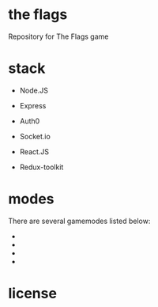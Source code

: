 # the flags
Repository for The Flags game

# stack

- Node.JS
- Express
- Auth0
- Socket.io

- React.JS 
- Redux-toolkit

# modes

There are several gamemodes listed below:

-
-
-
-


# license
